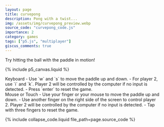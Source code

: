 ```yaml
---
layout: page
title: curvepong
description: Pong with a twist... 
img: /assets/img/curvepong_preview.webp
source_code: "curvepong_code.js"
importance: 2
category: games
tags: ["p5.js", "multiplayer"]
giscus_comments: true
---
```

Try hitting the ball with the paddle in motion!

{% include p5_canvas.liquid %}

<div class="row mt-3">
<div class="col-sm mt-3 mt-md-0" markdown="1">
Keyboard
- Use `w` and `s` to move the paddle up and down. 
- For player 2, use `i` and `k`. Player 2 will be controlled by the computer if no input is detected.
- Press `enter` to reset the game.
</div>
<div class="col-sm mt-3 mt-md-0" markdown="1">
Mouse or Touch
- Use your finger or your mouse to move the paddle up and down.
- Use another finger on the right side of the screen to control player 2. Player 2 will be controlled by the computer if no input is detected.
- Tap with three fingers to reset the game.
</div>
</div>

{% include collapse_code.liquid file_path=page.source_code %}